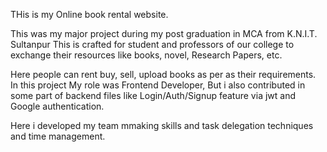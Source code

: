 THis is my Online book rental website.

This was my major project during my post graduation in MCA from K.N.I.T. Sultanpur
This is crafted for student and professors of our college to exchange their resources like books, novel, Research Papers, etc. 

Here people can rent buy, sell, upload books as per as their requirements.
In this project My role was Frontend Developer, But i also contributed in some part of backend files like Login/Auth/Signup feature via jwt and Google authentication.

Here i developed my team mmaking skills and task delegation techniques and time management.
